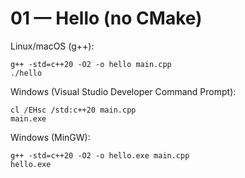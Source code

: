 # 01 — Hello (no CMake)

Linux/macOS (g++):

```
g++ -std=c++20 -O2 -o hello main.cpp
./hello
```

Windows (Visual Studio Developer Command Prompt):

```
cl /EHsc /std:c++20 main.cpp
main.exe
```

Windows (MinGW):

```
g++ -std=c++20 -O2 -o hello.exe main.cpp
hello.exe
```

